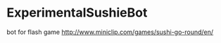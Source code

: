 ExperimentalSushieBot
=====================

bot for flash game http://www.miniclip.com/games/sushi-go-round/en/
